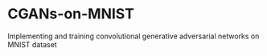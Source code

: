 # CGANs-on-MNIST
Implementing and training convolutional generative adversarial networks on MNIST dataset
